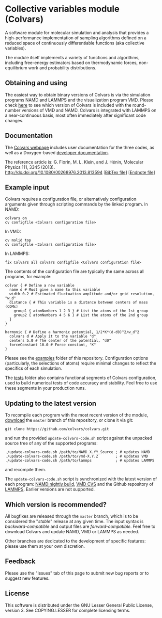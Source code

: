 # Collective variables module (Colvars)

A software module for molecular simulation and analysis that provides a high-performance implementation of sampling algorithms defined on a reduced space of continuously differentiable functions (aka collective variables).

The module itself implements a variety of functions and algorithms, including free-energy estimators based on thermodynamic forces, non-equilibrium work and probability distributions.

## Obtaining and using

The easiest way to obtain binary versions of Colvars is via the simulation programs [NAMD](http://www.ks.uiuc.edu/Research/namd/) and [LAMMPS](http://lammps.sandia.gov/) and the visualization program [VMD](http://www.ks.uiuc.edu/Research/vmd/).  Please check [here](https://github.com/colvars/colvars/releases) to see which version of Colvars is included with the round-number versions of VMD and NAMD.  Colvars is integrated with LAMMPS on a near-continuous basis, most often immediately after significant code changes.

## Documentation

The [Colvars webpage](http://colvars.github.io/) includes user documentation for the three codes, as well as a Doxygen-based [developer documentation](http://colvars.github.io/doxygen/html/).

The reference article is:
G. Fiorin, M. L. Klein, and J. Hénin, Molecular Physics 111, 3345 (2013).  
http://dx.doi.org/10.1080/00268976.2013.813594  \[[BibTex file](https://github.com/colvars/colvars/blob/master/doc/ref_Fiorin_2013.bib?raw=true)\] \[[Endnote file](https://github.com/colvars/colvars/blob/master/doc/ref_Fiorin_2013.ciw?raw=true)\]

## Example input

Colvars requires a configuration file, or alternatively configuration arguments given through scripting commands by the linked program.  In NAMD:
```
colvars on
cv configfile <Colvars configuration file>
```
In VMD:
```
cv molid top
cv configfile <Colvars configuration file>
```
In LAMMPS:
```
fix Colvars all colvars configfile <Colvars configuration file>
```
The contents of the configuration file are typically the same across all programs, for example:
```
colvar { # Define a new variable
  name d # Must give a name to this variable
  width 0.2 # Estimated fluctuation amplitude and/or grid resolution, "w_d"
  distance { # This variable is a distance between centers of mass (COMs)
    group1 { atomNumbers 1 2 3 } # List the atoms of the 1st group
    group2 { atomNumbers 4 5 6 } # List the atoms of the 2nd group
  }
}

harmonic { # Define a harmonic potential, 1/2*K*(d-d0)^2/w_d^2
  colvars d # Apply it to the variable "d"
  centers 5.0 # The center of the potential, "d0"
  forceConstant 10.0 # Force constant, "K"
}
```

Please see the [examples](https://github.com/colvars/colvars/tree/master/examples?raw=true) folder of this repository.  Configuration options (particularly, the selections of atoms) require minimal changes to reflect the specifics of each simulation.

The [tests](https://github.com/colvars/colvars/tree/master/tests?raw=true) folder also contains functional segments of Colvars configuration, used to build numerical tests of code accuracy and stability.  Feel free to use these segments in your production runs.

## Updating to the latest version

To recompile each program with the most recent version of the module, [download](https://github.com/colvars/colvars/archive/master.zip) the `master` branch of this repository, or clone it via git:
```
git clone https://github.com/colvars/colvars.git
```
and run the provided `update-colvars-code.sh` script against the unpacked source tree of any of the supported programs:
```
./update-colvars-code.sh /path/to/NAMD_X.YY_Source ; # updates NAMD
./update-colvars-code.sh /path/to/vmd-X.Y.Z        ; # updates VMD
./update-colvars-code.sh /path/to/lammps           ; # updates LAMMPS
```
and recompile them.

The `update-colvars-code.sh` script is synchronized with the latest version of each program: [NAMD nightly build](http://www.ks.uiuc.edu/Development/Download/download.cgi?PackageName=NAMD), [VMD CVS](http://www.ks.uiuc.edu/Research/vmd/doxygen/cvsget.html) and the Github repository of [LAMMPS](https://github.com/lammps/lammps).  Earlier versions are not supported.

## Which version is recommended?

All bugfixes are released through the `master` branch, which is to be considered the "*stable*" release at any given time.  The input syntax is *backward-compatible* and output files are *forward-compatible*.  Feel free to download Colvars and update NAMD, VMD or LAMMPS as needed.

Other branches are dedicated to the development of specific features: please use them at your own discretion.

## Feedback

Please use the "Issues" tab of this page to submit new bug reports or to suggest new features.

## License

This software is distributed under the GNU Lesser General Public License, version 3.  See COPYING.LESSER for complete licensing terms.
